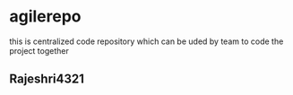 # agilerepo
this is centralized code repository which can be uded by team to code the project together
## Rajeshri4321
